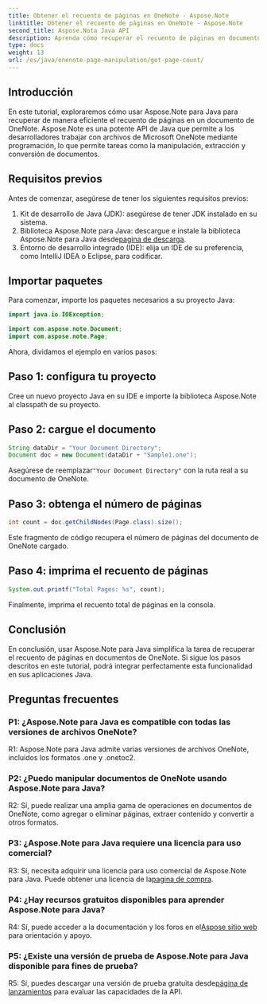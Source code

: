 ```yaml
---
title: Obtener el recuento de páginas en OneNote - Aspose.Note
linktitle: Obtener el recuento de páginas en OneNote - Aspose.Note
second_title: Aspose.Nota Java API
description: Aprenda cómo recuperar el recuento de páginas en documentos de OneNote usando Aspose.Note para Java. Este tutorial paso a paso lo guiará a través del proceso sin esfuerzo.
type: docs
weight: 13
url: /es/java/onenote-page-manipulation/get-page-count/
---
```

## Introducción

En este tutorial, exploraremos cómo usar Aspose.Note para Java para recuperar de manera eficiente el recuento de páginas en un documento de OneNote. Aspose.Note es una potente API de Java que permite a los desarrolladores trabajar con archivos de Microsoft OneNote mediante programación, lo que permite tareas como la manipulación, extracción y conversión de documentos.

## Requisitos previos

Antes de comenzar, asegúrese de tener los siguientes requisitos previos:

1. Kit de desarrollo de Java (JDK): asegúrese de tener JDK instalado en su sistema.
2.  Biblioteca Aspose.Note para Java: descargue e instale la biblioteca Aspose.Note para Java desde[pagina de descarga](https://releases.aspose.com/note/java/).
3. Entorno de desarrollo integrado (IDE): elija un IDE de su preferencia, como IntelliJ IDEA o Eclipse, para codificar.

## Importar paquetes

Para comenzar, importe los paquetes necesarios a su proyecto Java:

```java
import java.io.IOException;

import com.aspose.note.Document;
import com.aspose.note.Page;
```

Ahora, dividamos el ejemplo en varios pasos:

## Paso 1: configura tu proyecto

Cree un nuevo proyecto Java en su IDE e importe la biblioteca Aspose.Note al classpath de su proyecto.

## Paso 2: cargue el documento

```java
String dataDir = "Your Document Directory";
Document doc = new Document(dataDir + "Sample1.one");
```

 Asegúrese de reemplazar`"Your Document Directory"` con la ruta real a su documento de OneNote.

## Paso 3: obtenga el número de páginas

```java
int count = doc.getChildNodes(Page.class).size();
```

Este fragmento de código recupera el número de páginas del documento de OneNote cargado.

## Paso 4: imprima el recuento de páginas

```java
System.out.printf("Total Pages: %s", count);
```

Finalmente, imprima el recuento total de páginas en la consola.

## Conclusión

En conclusión, usar Aspose.Note para Java simplifica la tarea de recuperar el recuento de páginas en documentos de OneNote. Si sigue los pasos descritos en este tutorial, podrá integrar perfectamente esta funcionalidad en sus aplicaciones Java.

## Preguntas frecuentes

### P1: ¿Aspose.Note para Java es compatible con todas las versiones de archivos OneNote?

R1: Aspose.Note para Java admite varias versiones de archivos OneNote, incluidos los formatos .one y .onetoc2.

### P2: ¿Puedo manipular documentos de OneNote usando Aspose.Note para Java?

R2: Sí, puede realizar una amplia gama de operaciones en documentos de OneNote, como agregar o eliminar páginas, extraer contenido y convertir a otros formatos.

### P3: ¿Aspose.Note para Java requiere una licencia para uso comercial?

 R3: Sí, necesita adquirir una licencia para uso comercial de Aspose.Note para Java. Puede obtener una licencia de la[pagina de compra](https://purchase.aspose.com/buy).

### P4: ¿Hay recursos gratuitos disponibles para aprender Aspose.Note para Java?

R4: Sí, puede acceder a la documentación y los foros en el[Aspose sitio web](https://reference.aspose.com/note/java/) para orientación y apoyo.

### P5: ¿Existe una versión de prueba de Aspose.Note para Java disponible para fines de prueba?

 R5: Sí, puedes descargar una versión de prueba gratuita desde[página de lanzamientos](https://releases.aspose.com/) para evaluar las capacidades de la API.